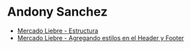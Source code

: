 # Andony Sanchez
<ul>
    <li><a href="https://github.com/andonysan/Mercado-Liebre/tree/Estructura-ML">Mercado Liebre - Estructura</a></li>
    <li><a href="https://github.com/andonysan/Mercado-Liebre/tree/addStyle-ML">Mercado Liebre - Agregando estilos en el Header y Footer</a></li>
<ul>
